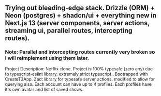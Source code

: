 ## Trying out bleeding-edge stack. Drizzle (ORM) + Neon (postgres) + shadcn/ui + everything new in Next.js 13 (server components, server actions, streaming ui, parallel routes, intercepting routes).

### Note: Parallel and intercepting routes currently very broken so I will reimplement using them later.

Project Description: Netflix clone. Project is 100% typesafe (zero any) due to typescript-eslint library, extremely strict typescript . Bootrapped with CreateT3App. Zact library for typesafe server actions, modified to allow for querying also. Each account can have up to 4 profiles. Each profiles have it's own avatar and list of saved shows.
